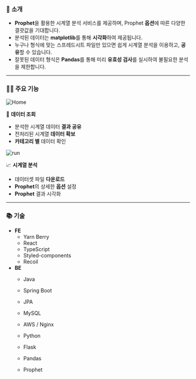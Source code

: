 ### 🧐 **소개**
- **Prophet**을 활용한 시계열 분석 서비스를 제공하며, Prophet **옵션**에 따른 다양한 결괏값을 기대합니다.
- 분석된 데이터는 **matplotlib**를 통해 **시각화**하여 제공됩니다.
- 누구나 형식에 맞는 스프레드시트 파일만 있으면 쉽게 시계열 분석을 이용하고, **공유**할 수 있습니다.
- 잘못된 데이터 형식은 **Pandas**를 통해 미리 **유효성 검사**를 실시하여 불필요한 분석을 제한합니다.
  
---

### 👨‍💻 **주요 기능**
<aside>
  
  ![Home](https://github.com/user-attachments/assets/9fbc1319-7ff3-4c51-9d22-9b1cce096e9b)
  
  📰 **데이터 조회**
- 분석한 시계열 데이터 **결과 공유**
- 전처리된 시계열 **데이터 확보**
- **카테고리 별** 데이터 확인
</aside>


<aside>
  
  ![run](https://github.com/user-attachments/assets/d9be6dce-c621-4c54-9f89-4c920b301dd3)
  
  📈 **시계열 분석**
- 데이터셋 파일 **다운로드**
- **Prophet**의 상세한 **옵션** 설정
- **Prophet** 결과 시각화
</aside>

---

### 📚 **기술**
- **FE**
    - Yarn Berry
    - React
    - TypeScript
    - Styled-components
    - Recoil
- **BE**
    - Java
    - Spring Boot
    - JPA
    - MySQL
    - AWS / Nginx

    - Python
    - Flask
    - Pandas
    - Prophet
